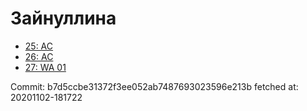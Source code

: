 # Зайнуллина
- [25: AC](25.md)
- [26: AC](26.md)
- [27: WA 01](27.md)

Commit: b7d5ccbe31372f3ee052ab7487693023596e213b
 fetched at: 20201102-181722
